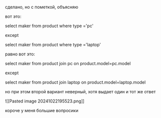 сделано, но с пометкой, объясняю 

вот это:

select maker from product 
where type ='pc'

except 

select maker from product 
where type ='laptop'

равно вот это: 

select maker from product 
join pc
on product.model=pc.model

except 

select maker from product 
join laptop
on product.model=laptop.model

но при этом второй вариант неверный, хотя выдает один и тот же ответ 

![[Pasted image 20241022195523.png]]

короче у меня большие вопросики 